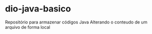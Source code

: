 # dio-java-basico
Repositório para armazenar códigos Java
Alterando o conteudo de um arquivo de forma local
